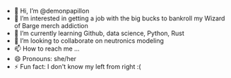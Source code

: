 - 👋 Hi, I’m @demonpapillon
- 👀 I’m interested in getting a job with the big bucks to bankroll my Wizard of Barge merch addiction
- 🌱 I’m currently learning Github, data science, Python, Rust
- 💞️ I’m looking to collaborate on neutronics modeling
- 📫 How to reach me ...
- 😄 Pronouns: she/her
- ⚡ Fun fact: I don't know my left from right :(

<!---
demonpapillon/demonpapillon is a ✨ special ✨ repository because its `README.md` (this file) appears on your GitHub profile.
You can click the Preview link to take a look at your changes.
--->
